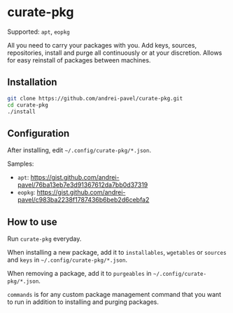 # curate-pkg

Supported: `apt`, `eopkg`

All you need to carry your packages with you. Add keys, sources, repositories, install and purge all continuously or at your discretion. Allows for easy reinstall of packages between machines.

## Installation

```sh
git clone https://github.com/andrei-pavel/curate-pkg.git
cd curate-pkg
./install
```

## Configuration

After installing, edit `~/.config/curate-pkg/*.json`.

Samples:
- `apt`: https://gist.github.com/andrei-pavel/76ba13eb7e3d91367612da7bb0d37319
- `eopkg`: https://gist.github.com/andrei-pavel/c983ba2238f1787436b6beb2d6cebfa2

## How to use

Run `curate-pkg` everyday.

When installing a new package, add it to `installables`, `wgetables` or `sources` and `keys` in `~/.config/curate-pkg/*.json`.

When removing a package, add it to `purgeables` in `~/.config/curate-pkg/*.json`.

`commands` is for any custom package management command that you want to run in addition to installing and purging packages.
